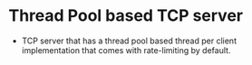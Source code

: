 # Thread Pool based TCP server

- TCP server that has a thread pool based thread per client implementation that comes with rate-limiting by default.